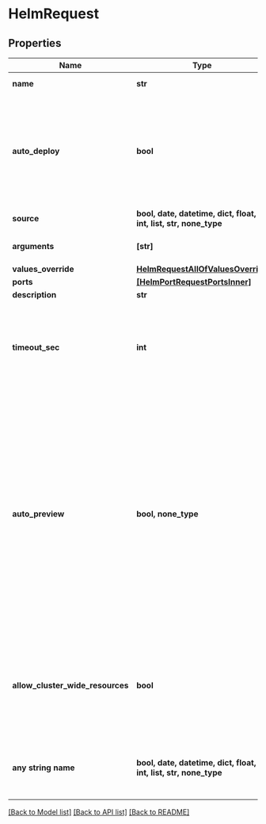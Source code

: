 # HelmRequest


## Properties
Name | Type | Description | Notes
------------ | ------------- | ------------- | -------------
**name** | **str** | name is case insensitive | 
**auto_deploy** | **bool** | Specify if the helm will be automatically updated after receiving a new image tag or a new commit according to the source type.   | 
**source** | **bool, date, datetime, dict, float, int, list, str, none_type** |  | 
**arguments** | **[str]** | The extra arguments to pass to helm | 
**values_override** | [**HelmRequestAllOfValuesOverride**](HelmRequestAllOfValuesOverride.md) |  | 
**ports** | [**[HelmPortRequestPortsInner]**](HelmPortRequestPortsInner.md) |  | [optional] 
**description** | **str** |  | [optional] 
**timeout_sec** | **int** | Maximum number of seconds allowed for helm to run before killing it and mark it as failed  | [optional]  if omitted the server will use the default value of 600
**auto_preview** | **bool, none_type** | Indicates if the &#39;environment preview option&#39; is enabled.   If enabled, a preview environment will be automatically cloned when &#x60;/preview&#x60; endpoint is called or when a new commit is updated. If not specified, it takes the value of the &#x60;auto_preview&#x60; property from the associated environment.  | [optional] 
**allow_cluster_wide_resources** | **bool** | If we should allow the chart to deploy object outside his specified namespace. Setting this flag to true, requires special rights  | [optional]  if omitted the server will use the default value of False
**any string name** | **bool, date, datetime, dict, float, int, list, str, none_type** | any string name can be used but the value must be the correct type | [optional]

[[Back to Model list]](../README.md#documentation-for-models) [[Back to API list]](../README.md#documentation-for-api-endpoints) [[Back to README]](../README.md)



